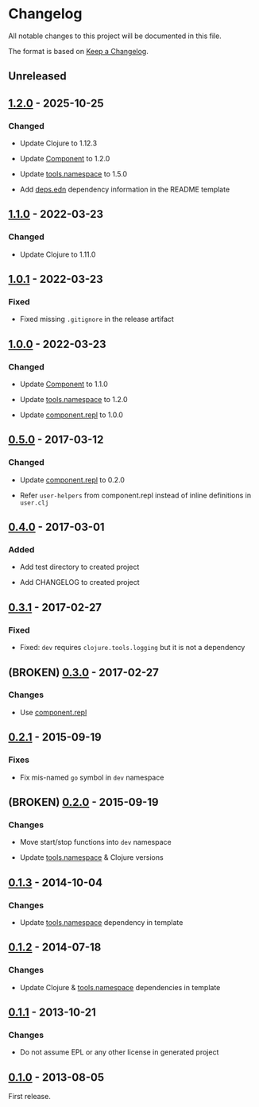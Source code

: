 # Changelog

All notable changes to this project will be documented in this file.

The format is based on [Keep a Changelog](https://keepachangelog.com/en/1.1.0/).

## Unreleased

[Commits since last release]: https://github.com/stuartsierra/reloaded/compare/1.2.0...HEAD

## [1.2.0] - 2025-10-25

### Changed

* Update Clojure to 1.12.3

* Update [Component] to 1.2.0

* Update [tools.namespace] to 1.5.0

* Add [deps.edn] dependency information in the README template

## [1.1.0] - 2022-03-23

### Changed

* Update Clojure to 1.11.0

## [1.0.1] - 2022-03-23

### Fixed

* Fixed missing `.gitignore` in the release artifact

## [1.0.0] - 2022-03-23

### Changed

* Update [Component] to 1.1.0

* Update [tools.namespace] to 1.2.0

* Update [component.repl] to 1.0.0

## [0.5.0] - 2017-03-12

### Changed

* Update [component.repl] to 0.2.0

* Refer `user-helpers` from component.repl instead of inline
  definitions in `user.clj`

## [0.4.0] - 2017-03-01

### Added

* Add test directory to created project

* Add CHANGELOG to created project

## [0.3.1] - 2017-02-27

### Fixed

* Fixed: `dev` requires `clojure.tools.logging` but it is not a dependency

## (BROKEN) [0.3.0] - 2017-02-27

### Changes

* Use [component.repl]

## [0.2.1] - 2015-09-19

### Fixes

* Fix mis-named `go` symbol in `dev` namespace

## (BROKEN) [0.2.0] - 2015-09-19

### Changes

* Move start/stop functions into `dev` namespace

* Update [tools.namespace] & Clojure versions

## [0.1.3] - 2014-10-04

### Changes

* Update [tools.namespace] dependency in template

## [0.1.2] - 2014-07-18

### Changes

* Update Clojure & [tools.namespace] dependencies in template

## [0.1.1] - 2013-10-21

### Changes

* Do not assume EPL or any other license in generated project

## [0.1.0] - 2013-08-05

First release.

[tools.namespace]: https://github.com/clojure/tools.namespace
[Component]: https://github.com/stuartsierra/component
[component.repl]: https://github.com/stuartsierra/component.repl
[deps.edn]: http://www.gradle.org/

[1.2.0]: https://clojars.org/reloaded/lein-template/versions/1.2.0
[1.1.0]: https://clojars.org/reloaded/lein-template/versions/1.1.0
[1.0.1]: https://clojars.org/reloaded/lein-template/versions/1.0.1
[1.0.0]: https://clojars.org/reloaded/lein-template/versions/1.0.0
[0.5.0]: https://clojars.org/reloaded/lein-template/versions/0.5.0
[0.4.0]: https://clojars.org/reloaded/lein-template/versions/0.4.0
[0.3.1]: https://clojars.org/reloaded/lein-template/versions/0.3.1
[0.3.0]: https://clojars.org/reloaded/lein-template/versions/0.3.0
[0.2.1]: https://clojars.org/reloaded/lein-template/versions/0.2.1
[0.2.0]: https://clojars.org/reloaded/lein-template/versions/0.2.0
[0.1.3]: https://clojars.org/reloaded/lein-template/versions/0.1.3
[0.1.2]: https://clojars.org/reloaded/lein-template/versions/0.1.2
[0.1.1]: https://clojars.org/reloaded/lein-template/versions/0.1.1
[0.1.0]: https://clojars.org/reloaded/lein-template/versions/0.1.0

